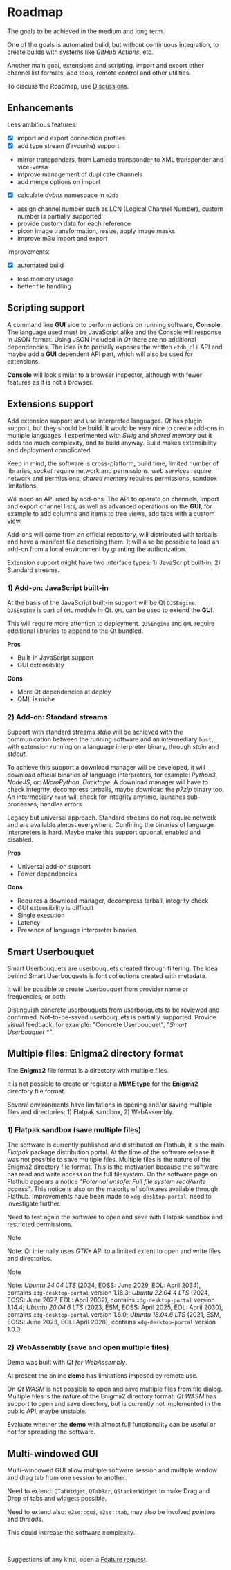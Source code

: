 # Roadmap

The goals to be achieved in the medium and long term.

One of the goals is automated build, but without continuous integration, to create builds with systems like *GitHub Actions*, etc.

Another main goal, extensions and scripting, import and export other channel list formats, add tools, remote control and other utilities.

To discuss the Roadmap, use [Discussions](https://github.com/ctlcltd/e2-sat-editor/discussions/13).


## Enhancements

Less ambitious features:
- [x] import and export connection profiles
- [x] add type stream (favourite) support
- mirror transponders, from Lamedb transponder to XML transponder and vice-versa
- improve management of duplicate channels
- add merge options on import
- [x] calculate *dvbns* namespace in `e2db`
- assign channel number such as LCN (Logical Channel Number), custom number is partially supported
- provide custom data for each reference
- picon image transformation, resize, apply image masks
- improve m3u import and export

Improvements:
- [x] [automated build](https://github.com/ctlcltd/e2-sat-editor/discussions/17)
- less memory usage
- better file handling


## Scripting support

A command line **GUI** side to perform actions on running software, **Console**. The language used must be JavaScript alike and the Console will response in JSON format. Using JSON included in *Qt* there are no additional dependencies. The idea is to partially exposes the written `e2db_cli` API and maybe add a **GUI** dependent API part, which will also be used for extensions.

**Console** will look similar to a browser inspector, although with fewer features as it is not a browser.


## Extensions support

Add extension support and use interpreted languages. *Qt* has plugin support, but they should be build. It would be very nice to create add-ons in multiple languages. I experimented with *Swig* and *shared memory* but it adds too much complexity, and to build anyway. Build makes extensibility and deployment complicated.

Keep in mind, the software is cross-platform, build time, limited number of libraries, *socket* require network and permissions, *web services* require network and permissions, *shared memory* requires permissions, sandbox limitations.

Will need an API used by add-ons. The API to operate on channels, import and export channel lists, as well as advanced operations on the **GUI**, for example to add columns and items to tree views, add tabs with a custom view.

Add-ons will come from an official repository, will distributed with tarballs and have a manifest file describing them. It will also be possible to load an add-on from a local environment by granting the authorization.

Extension support might have two interface types: 1) JavaScript built-in, 2) Standard streams.


### 1) Add-on: JavaScript built-in

At the basis of the JavaScript built-in support will be Qt `QJSEngine`. `QJSEngine` is part of `QML` module in Qt. `QML` can be used to extend the **GUI**.

This will require more attention to deployment. `QJSEngine` and `QML` require additional libraries to append to the Qt bundled.

**Pros**
- Built-in JavaScript support
- GUI extensibility

**Cons**
- More Qt dependencies at deploy
- QML is niche


### 2) Add-on: Standard streams

Support with standard streams *stdio* will be achieved with the communication between the running software and an intermediary `host`, with extension running on a language interpreter binary, through *stdin* and *stdout*.

To achieve this support a download manager will be developed, it will download official binaries of language interpreters, for example: *Python3*, *NodeJS*, or: *MicroPython*, *Ducktape*. A download manager will have to check integrity, decompress tarballs, maybe download the *p7zip* binary too. An intermediary `host` will check for integrity anytime, launches sub-processes, handles errors.

Legacy but universal approach. Standard streams do not require network and are available almost everywhere. Confining the binaries of language interpreters is hard. Maybe make this support optional, enabled and disabled.

**Pros**
- Universal add-on support
- Fewer dependencies

**Cons**
- Requires a download manager, decompress tarball, integrity check
- GUI extensibility is difficult
- Single execution
- Latency
- Presence of language interpreter binaries


## Smart Userbouquet

Smart Userbouquets are userbouquets created through filtering. The idea behind Smart Userbouquets is font collections created with metadata.

It will be possible to create Userbouquet from provider name or frequencies, or both.

Distinguish concrete userbouquets from userbouquets to be reviewed and confirmed. Not-to-be-saved userbouquets is partially supported. Provide visual feedback, for example: "Concrete Userbouquet", *"Smart Userbouquet \*"*.


## Multiple files: Enigma2 directory format

The **Enigma2** file format is a directory with multiple files.

It is not possible to create or register a **MIME type** for the **Enigma2** directory file format.

Several environments have limitations in opening and/or saving multiple files and directories: 1) Flatpak sandbox, 2) WebAssembly.


### 1) Flatpak sandbox (save multiple files)

The software is currently published and distributed on Flathub, it is the main *Flatpak* package distribution portal. At the time of the software release it was not possible to save multiple files. Multiple files is the nature of the Enigma2 directory file format. This is the motivation because the software has read and write access on the full filesystem. On the software page on Flathub appears a notice *"Potential unsafe: Full file system read/write access"*. This notice is also on the majority of softwares available through Flathub. Improvements have been made to `xdg-desktop-portal`, need to investigate further.

Need to test again the software to open and save with Flatpak sandbox and restricted permissions.

> [!NOTE]
> Note: *Qt* internally uses *GTK+* API to a limited extent to open and write files and directories.

> [!NOTE]
> Note: *Ubuntu 24.04 LTS* (2024, EOSS: June 2029, EOL: April 2034), contains `xdg-desktop-portal` version 1.18.3; *Ubuntu 22.04.4 LTS* (2024, EOSS: June 2027, EOL: April 2032), contains `xdg-desktop-portal` version 1.14.4; *Ubuntu 20.04.6 LTS* (2023, ESM, EOSS: April 2025, EOL: April 2030), contains `xdg-desktop-portal` version 1.6.0; *Ubuntu 18.04.6 LTS* (2021, ESM, EOSS: June 2023, EOL: April 2028), contains `xdg-desktop-portal` version 1.0.3.


### 2) WebAssembly (save and open multiple files)

Demo was built with *Qt for WebAssembly*.

At present the online **demo** has limitations imposed by remote use.

On *Qt WASM* is not possible to open and save multiple files from file dialog. Multiple files is the nature of the Enigma2 directory format. *Qt WASM* has support to open and save directory, but is currently not implemented in the public API, maybe unstable.

Evaluate whether the **demo** with almost full functionality can be useful or not for spreading the software.


## Multi-windowed GUI

Multi-windowed GUI allow multiple software session and multiple window and drag tab from one session to another.

Need to extend: `QTabWidget`, `QTabBar`, `QStackedWidget` to make Drag and Drop of tabs and widgets possible.

Need to extend also: `e2se::gui`, `e2se::tab`, may also be involved *pointers* and *threads*.

This could increase the software complexity.

&nbsp;

Suggestions of any kind, open a [Feature request](https://github.com/ctlcltd/e2-sat-editor/issues/new?template=feature_request.yml).
